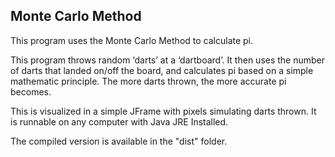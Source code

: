 ## Monte Carlo Method

This program uses the Monte Carlo Method to calculate pi.

This program throws random ‘darts’ at a ‘dartboard’. It then uses the number of darts that landed on/off the board, and calculates pi based on a simple mathematic principle. The more darts thrown, the more accurate pi becomes.

This is visualized in a simple JFrame with pixels simulating darts thrown. It is runnable on any computer with Java JRE Installed.

The compiled version is available in the "dist" folder.

